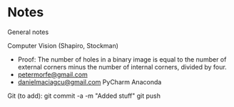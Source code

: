# Notes
General notes

Computer Vision (Shapiro, Stockman)
- Proof: The number of holes in a binary image is equal to the number of external corners minus the number of internal corners, divided by four.
- petermorfe@gmail.com
- danielmaciagcu@gmail.com
PyCharm
Anaconda

Git (to add):
git commit -a -m "Added stuff"
git push
